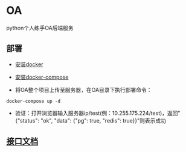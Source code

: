 # OA

python个人练手OA后端服务

## 部署

+ [安装docker](https://github.com/shiyangqin/Doc/blob/master/%E5%AD%A6%E4%B9%A0%E6%96%87%E6%A1%A3/Docker/centos7%E5%AE%89%E8%A3%85docker.md)

+ [安装docker-compose](https://github.com/shiyangqin/Doc/blob/master/%E5%AD%A6%E4%B9%A0%E6%96%87%E6%A1%A3/Docker/centos7%E5%AE%89%E8%A3%85docker-compose.md)

+ 将OA整个项目上传至服务器，在OA目录下执行部署命令：

```shell
docker-compose up -d
```

+ 验证：打开浏览器输入服务器ip/test(例：10.255.175.224/test)，返回"{"status": "ok", "data": {"pg": true, "redis": true}}"则表示成功

## [接口文档](doc/接口文档/home.md)
